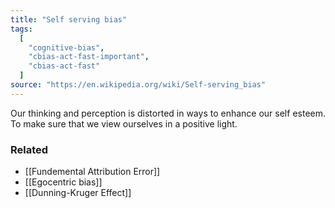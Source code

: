 ```yaml
---
title: "Self serving bias"
tags:
  [
    "cognitive-bias",
    "cbias-act-fast-important",
    "cbias-act-fast"
  ]
source: "https://en.wikipedia.org/wiki/Self-serving_bias"
---
```


Our thinking and perception is distorted in ways to enhance our self esteem. To make sure that we view ourselves in a positive light.

### Related

- [[Fundemental Attribution Error]]
- [[Egocentric bias]]
- [[Dunning-Kruger Effect]]

